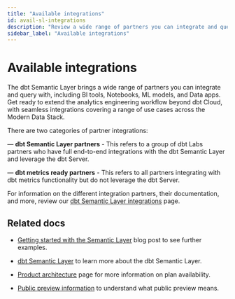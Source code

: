 ```yaml
---
title: "Available integrations"
id: avail-sl-integrations
description: "Review a wide range of partners you can integrate and query with the dbt Semantic Layer."
sidebar_label: "Available integrations"
---
```


# Available integrations

The dbt Semantic Layer brings a wide range of partners you can integrate and query with, including BI tools, Notebooks, ML models, and Data apps. Get ready to extend the analytics engineering workflow beyond dbt Cloud, with seamless integrations covering a range of use cases across the Modern Data Stack. 

There are two categories of partner integrations: 

&mdash; **dbt Semantic Layer partners** - This refers to a group of dbt Labs partners who have full end-to-end integrations with the dbt Semantic Layer and leverage the dbt Server. 

&mdash; **dbt metrics ready partners** - This refers to all partners integrating with dbt metrics functionality but do not leverage the dbt Server.

For information on the different integration partners, their documentation, and more, review our [dbt Semantic Layer integrations](https://www.getdbt.com/product/semantic-layer-integrations) page.

<Lightbox src="/img/docs/dbt-cloud/semantic-layer/sl_architecture.png" title="dbt Semantic Layer architecture" />


## Related docs

- [Getting started with the Semantic Layer](https://docs.getdbt.com/blog/getting-started-with-the-dbt-semantic-layer) blog post to see further examples.

- [dbt Semantic Layer](/docs/integrate/dbt-semantic-layer) to learn more about the dbt Semantic Layer.

- [Product architecture](/docs/integrate/dbt-semantic-layer#product-architecture) page for more information on plan availability.

- [Public preview information](/docs/integrate/quickstart-semantic-layer#public-preview) to understand what public preview means.
